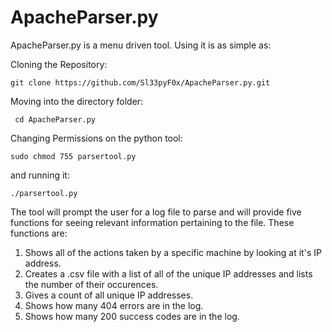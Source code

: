# ApacheParser.py

ApacheParser.py is a menu driven tool. Using it is as simple as: 

Cloning the Repository:

```git clone https://github.com/Sl33pyF0x/ApacheParser.py.git```

Moving into the directory folder:

``` cd ApacheParser.py```

Changing Permissions on the python tool:

```sudo chmod 755 parsertool.py```

and running it:

```./parsertool.py```

The tool will prompt the user for a log file to parse and will provide five functions for seeing relevant information
pertaining to the file. These functions are:

1. Shows all of the actions taken by a specific machine by looking at it's IP address.
2. Creates a .csv file with a list of all of the unique IP addresses and lists the number of their occurences.
3. Gives a count of all unique IP addresses.
4. Shows how many 404 errors are in the log.
5. Shows how many 200 success codes are in the log.
